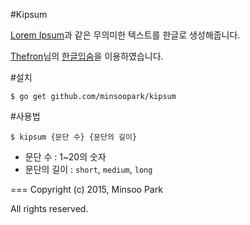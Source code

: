 #Kipsum

[Lorem Ipsum](https://ko.wikipedia.org/wiki/로렘_입숨)과 같은 무의미한 텍스트를 한글로 생성해줍니다.

[Thefron](http://thefron.me)님의 [한글입숨](http://hangul.thefron.me/)을 이용하였습니다.


#설치

```
$ go get github.com/minsoopark/kipsum
```


#사용법

```
$ kipsum {문단 수} {문단의 길이}
```

- 문단 수 : 1~20의 숫자
- 문단의 길이 : `short`, `medium`, `long`


===
Copyright (c) 2015, Minsoo Park

All rights reserved.
